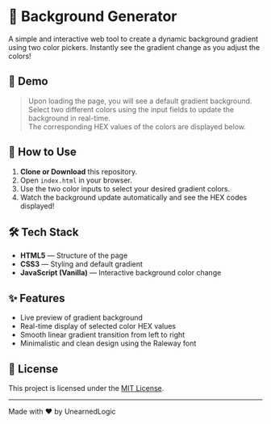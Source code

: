 # 🎨 Background Generator

A simple and interactive web tool to create a dynamic background gradient using two color pickers. Instantly see the gradient change as you adjust the colors!

## 🚀 Demo

> Upon loading the page, you will see a default gradient background.  
> Select two different colors using the input fields to update the background in real-time.  
> The corresponding HEX values of the colors are displayed below.

## 📂 How to Use

1. **Clone or Download** this repository.
2. Open `index.html` in your browser.
3. Use the two color inputs to select your desired gradient colors.
4. Watch the background update automatically and see the HEX codes displayed!

## 🛠 Tech Stack

- **HTML5** — Structure of the page
- **CSS3** — Styling and default gradient
- **JavaScript (Vanilla)** — Interactive background color change

## ✨ Features

- Live preview of gradient background
- Real-time display of selected color HEX values
- Smooth linear gradient transition from left to right
- Minimalistic and clean design using the Raleway font

## 📜 License

This project is licensed under the [MIT License](LICENSE).

---

Made with ❤️ by UnearnedLogic